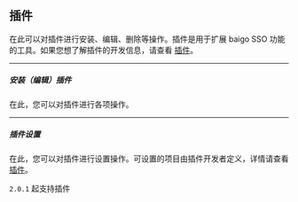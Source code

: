 ## 插件

在此可以对插件进行安装、编辑、删除等操作。插件是用于扩展 baigo SSO 功能的工具。如果您想了解插件的开发信息，请查看 [插件](../plugin/overview.md)。


----------

##### 安装（编辑）插件

在此，您可以对插件进行各项操作。


----------


##### 插件设置

在此，您可以对插件进行设置操作。可设置的项目由插件开发者定义，详情请查看 [插件](../plugin/overview.md)。

`2.0.1` 起支持插件